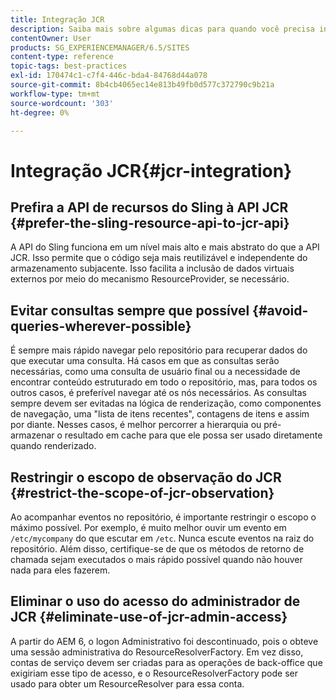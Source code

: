```yaml
---
title: Integração JCR
description: Saiba mais sobre algumas dicas para quando você precisa integrar com o Adobe Experience Manager no nível do JCR.
contentOwner: User
products: SG_EXPERIENCEMANAGER/6.5/SITES
content-type: reference
topic-tags: best-practices
exl-id: 170474c1-c7f4-446c-bda4-84768d44a078
source-git-commit: 8b4cb4065ec14e813b49fb0d577c372790c9b21a
workflow-type: tm+mt
source-wordcount: '303'
ht-degree: 0%

---
```


# Integração JCR{#jcr-integration}

## Prefira a API de recursos do Sling à API JCR {#prefer-the-sling-resource-api-to-jcr-api}

A API do Sling funciona em um nível mais alto e mais abstrato do que a API JCR. Isso permite que o código seja mais reutilizável e independente do armazenamento subjacente. Isso facilita a inclusão de dados virtuais externos por meio do mecanismo ResourceProvider, se necessário.

## Evitar consultas sempre que possível {#avoid-queries-wherever-possible}

É sempre mais rápido navegar pelo repositório para recuperar dados do que executar uma consulta. Há casos em que as consultas serão necessárias, como uma consulta de usuário final ou a necessidade de encontrar conteúdo estruturado em todo o repositório, mas, para todos os outros casos, é preferível navegar até os nós necessários. As consultas sempre devem ser evitadas na lógica de renderização, como componentes de navegação, uma &quot;lista de itens recentes&quot;, contagens de itens e assim por diante. Nesses casos, é melhor percorrer a hierarquia ou pré-armazenar o resultado em cache para que ele possa ser usado diretamente quando renderizado.

## Restringir o escopo de observação do JCR {#restrict-the-scope-of-jcr-observation}

Ao acompanhar eventos no repositório, é importante restringir o escopo o máximo possível. Por exemplo, é muito melhor ouvir um evento em `/etc/mycompany` do que escutar em `/etc`. Nunca escute eventos na raiz do repositório. Além disso, certifique-se de que os métodos de retorno de chamada sejam executados o mais rápido possível quando não houver nada para eles fazerem.

## Eliminar o uso do acesso do administrador de JCR {#eliminate-use-of-jcr-admin-access}

A partir do AEM 6, o logon Administrativo foi descontinuado, pois o obteve uma sessão administrativa do ResourceResolverFactory. Em vez disso, contas de serviço devem ser criadas para as operações de back-office que exigiriam esse tipo de acesso, e o ResourceResolverFactory pode ser usado para obter um ResourceResolver para essa conta.
